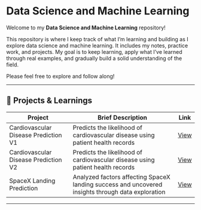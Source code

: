 # Data Science and Machine Learning

Welcome to my **Data Science and Machine Learning** repository!

This repository is where I keep track of what I’m learning and building as I explore data science and machine learning. It includes my notes, practice work, and projects. My goal is to keep learning, apply what I’ve learned through real examples, and gradually build a solid understanding of the field.

Please feel free to explore and follow along!

---

## 📂 Projects & Learnings

| Project | Brief Description | Link |
|--------|-------------|------|
| Cardiovascular Disease Prediction V1 | Predicts the likelihood of cardiovascular disease using patient health records | [View](https://github.com/chuanzhen-tan/data-science-and-machine-learning/tree/main/Cardiovascular%20Disease%20Prediction%20V1)|
| Cardiovascular Disease Prediction V2 | Predicts the likelihood of cardiovascular disease using patient health records | [View]([projects/cardio_disease_prediction/](https://github.com/chuanzhen-tan/data-science-and-machine-learning/tree/main/Cardiovascular%20Disease%20Prediction)) |
| SpaceX Landing Prediction | Analyzed factors affecting SpaceX landing success and uncovered insights through data exploration | [View]([projects/customer_segmentation/](https://github.com/chuanzhen-tan/data-science-and-machine-learning/tree/main/IBM%20Data%20Science)) |

---
